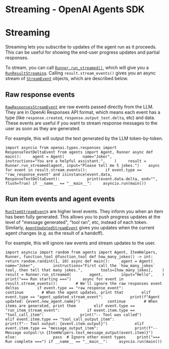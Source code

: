 # Streaming - OpenAI Agents SDK

# Streaming

Streaming lets you subscribe to updates of the agent run as it proceeds. This can be useful for showing the end-user progress updates and partial responses.

To stream, you can call [`Runner.run_streamed()`](), which will give you a [`RunResultStreaming`](). Calling `result.stream_events()` gives you an async stream of [`StreamEvent`]() objects, which are described below.

## Raw response events

[`RawResponsesStreamEvent`]() are raw events passed directly from the LLM. They are in OpenAI Responses API format, which means each event has a type (like `response.created`, `response.output_text.delta`, etc) and data. These events are useful if you want to stream response messages to the user as soon as they are generated.

For example, this will output the text generated by the LLM token-by-token.

`import asyncio from openai.types.responses import ResponseTextDeltaEvent from agents import Agent, Runner async def main():     agent = Agent(        name="Joker",        instructions="You are a helpful assistant.",    )     result = Runner.run_streamed(agent, input="Please tell me 5 jokes.")    async for event in result.stream_events():        if event.type == "raw_response_event" and isinstance(event.data, ResponseTextDeltaEvent):            print(event.data.delta, end="", flush=True) if __name__ == "__main__":     asyncio.run(main())`

## Run item events and agent events

[`RunItemStreamEvent`]()s are higher level events. They inform you when an item has been fully generated. This allows you to push progress updates at the level of "message generated", "tool ran", etc, instead of each token. Similarly, [`AgentUpdatedStreamEvent`]() gives you updates when the current agent changes (e.g. as the result of a handoff).

For example, this will ignore raw events and stream updates to the user.

``import asyncio import random from agents import Agent, ItemHelpers, Runner, function_tool @function_tool def how_many_jokes() -> int:     return random.randint(1, 10) async def main():     agent = Agent(        name="Joker",        instructions="First call the `how_many_jokes` tool, then tell that many jokes.",        tools=[how_many_jokes],    )     result = Runner.run_streamed(        agent,        input="Hello",    )    print("=== Run starting ===")     async for event in result.stream_events():        # We'll ignore the raw responses event deltas        if event.type == "raw_response_event":            continue        # When the agent updates, print that        elif event.type == "agent_updated_stream_event":            print(f"Agent updated: {event.new_agent.name}")            continue        # When items are generated, print them        elif event.type == "run_item_stream_event":            if event.item.type == "tool_call_item":                print("-- Tool was called")            elif event.item.type == "tool_call_output_item":                print(f"-- Tool output: {event.item.output}")            elif event.item.type == "message_output_item":                print(f"-- Message output:\n {ItemHelpers.text_message_output(event.item)}")            else:                pass  # Ignore other event types     print("=== Run complete ===") if __name__ == "__main__":     asyncio.run(main())``

